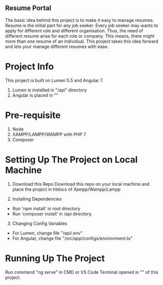 ## Resume Portal
The basic idea behind this project is to make it easy to manage resumes. Resume is the initial part for any job seeker. Every job seeker may wants to apply for different role and different organisation. Thus, the need of different resume arise for each role or company. This means, there might more than one resume of an individual. This project takes this idea forward and lets your manage different resumes with ease.

# Project Info
This project is built on Lumen 5.5 and Angular 7.
1. Lumen is installed in "<root-dir>/api" directory
2. Angular is placed in "<root-dir>"


# Pre-requisite
1. Node
2. XAMPP/LAMPP/WAMPP with PHP 7
3. Composer


# Setting Up The Project on Local Machine

1. Download this Repo
Download this repo on your local machine and place the project in htdocs of Xampp/Wampp/Lampp

2. Installing Dependencies
 - Run 'npm install' in root directory
 - Run 'composer install' in <root-dir>/api directory.

3. Changing Config Variables
 - For Lumen, change file "<root-dir>/api/.env"
 - For Angular, change file "<root-dir>/src/app/configs/environment.ts"


# Running Up The Project
Run command "ng serve" in CMD or VS Code Terminal opened in "<root-dir>" of this project.



